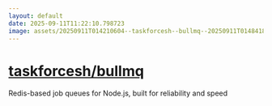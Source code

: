 ```yaml
---
layout: default
date: 2025-09-11T11:22:10.798723
image: assets/20250911T014210604--taskforcesh--bullmq--20250911T014841886--cropped.png
---
```


# [taskforcesh/bullmq](https://github.com/taskforcesh/bullmq)

Redis-based job queues for Node.js, built for reliability and speed
